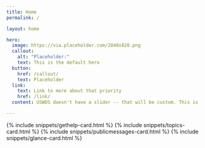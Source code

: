 ```yaml
---
title: Home
permalink: /

layout: home

hero:
  image: https://via.placeholder.com/2048x820.png
  callout:
    alt: "Placeholder:"
    text: This is the default hero
  button:
    href: /callout/
    text: Placeholder
  link:
    text: Link to more about that priority
    href: /link/
  content: USWDS doesn't have a slider -- that will be custom. This is just to demostrate out of the box functionality.

---
```

{% include snippets/gethelp-card.html %}
{% include snippets/topics-card.html %}
{% include snippets/publicmessages-card.html %}
{% include snippets/glance-card.html %}
